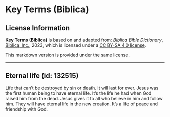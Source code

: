 # Key Terms (Biblica)

## License Information

**Key Terms (Biblica)** is based on and adapted from: _Biblica Bible Dictionary_, [Biblica, Inc.](https://www.biblica.com/), 2023, which is licensed under a [CC BY-SA 4.0 license](https://creativecommons.org/licenses/by-sa/4.0/legalcode.en).

This markdown version is provided under the same license.



--------------------------------

## Eternal life (id: 132515)

Life that can’t be destroyed by sin or death. It will last for ever. Jesus was the first human being to have eternal life. It’s the life he had when God raised him from the dead. Jesus gives it to all who believe in him and follow him. They will have eternal life in the new creation. It’s a life of peace and friendship with God.


